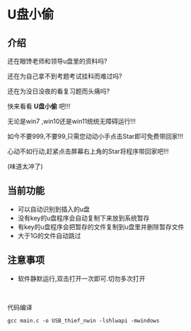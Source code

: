 # U盘小偷

## 介绍

还在眼馋老师和领导u盘里的资料吗?

还在为自己拿不到考题考试挂科而难过吗?

还在为没日没夜的看复习题而头痛吗?

快来看看 **U盘小偷** 吧!!!

无论是win7 ,win10还是win11统统无障碍运行!!!

如今不要999,不要99,只需您动动小手点击Star即可免费带回家!!!

心动不如行动,赶紧点击屏幕右上角的Star将程序带回家吧!!!

(味道太冲了)

## 当前功能

* 可以自动识别到插入的u盘
* 没有key的u盘程序会自动复制下来放到系统暂存
* 有key的u盘程序会把暂存的文件复制到u盘里并删除暂存文件
* 大于1G的文件自动跳过

## 注意事项

- 软件静默运行,双击打开一次即可.切勿多次打开
  
   

代码编译

```
gcc main.c -o USB_thief_nwin -lshlwapi -mwindows
```


